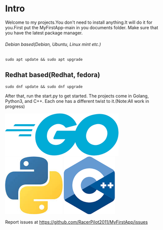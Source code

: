 # Intro
Welcome to my projects.You don't need to install anything.It will do it for you.First put the MyFirstApp-main in you documents folder. Make sure that you have the latest package manager.
###### Debian based(Debian, Ubuntu, Linux mint etc.)
``` shell
sudo apt update && sudo apt upgrade
```
## Redhat based(Redhat, fedora)
``` shell
sudo dnf update && sudo dnf upgrade
```
 After that, run the start.py to get started. The projects come in Golang, Python3, and C++. Each one has a different twist to it.(Note:All work in progress)


![go](https://github.com/RacerPilot2011/MyFirstApp/blob/main/image%20(2).png)![python](https://github.com/RacerPilot2011/MyFirstApp/blob/main/image.png)
![c++](https://github.com/RacerPilot2011/MyFirstApp/blob/main/image%20(1).png)

Report issues at https://github.com/RacerPilot2011/MyFirstApp/issues
